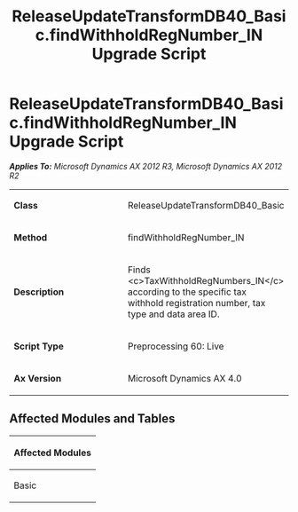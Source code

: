 ﻿---
title: ReleaseUpdateTransformDB40_Basic.findWithholdRegNumber_IN Upgrade Script
TOCTitle: ReleaseUpdateTransformDB40_Basic.findWithholdRegNumber_IN Upgrade Script
ms:assetid: 633e8564-dae7-8c00-8589-488ccf8b40f1
ms:mtpsurl: https://msdn.microsoft.com/en-us/library/JJ719130(v=AX.60)
ms:contentKeyID: 49708669
ms.date: 05/18/2015
mtps_version: v=AX.60
---

# ReleaseUpdateTransformDB40\_Basic.findWithholdRegNumber\_IN Upgrade Script 


_**Applies To:** Microsoft Dynamics AX 2012 R3, Microsoft Dynamics AX 2012 R2_

<table>
<colgroup>
<col style="width: 50%" />
<col style="width: 50%" />
</colgroup>
<tbody>
<tr class="odd">
<td><p><strong>Class</strong></p></td>
<td><p>ReleaseUpdateTransformDB40_Basic</p></td>
</tr>
<tr class="even">
<td><p><strong>Method</strong></p></td>
<td><p>findWithholdRegNumber_IN</p></td>
</tr>
<tr class="odd">
<td><p><strong>Description</strong></p></td>
<td><p>Finds &lt;c&gt;TaxWithholdRegNumbers_IN&lt;/c&gt; according to the specific tax withhold registration number, tax type and data area ID.</p></td>
</tr>
<tr class="even">
<td><p><strong>Script Type</strong></p></td>
<td><p>Preprocessing 60: Live</p></td>
</tr>
<tr class="odd">
<td><p><strong>Ax Version</strong></p></td>
<td><p>Microsoft Dynamics AX 4.0</p></td>
</tr>
</tbody>
</table>


## Affected Modules and Tables

<table>
<colgroup>
<col style="width: 100%" />
</colgroup>
<thead>
<tr class="header">
<th><p>Affected Modules</p></th>
</tr>
</thead>
<tbody>
<tr class="odd">
<td><p>Basic</p></td>
</tr>
</tbody>
</table>

  


